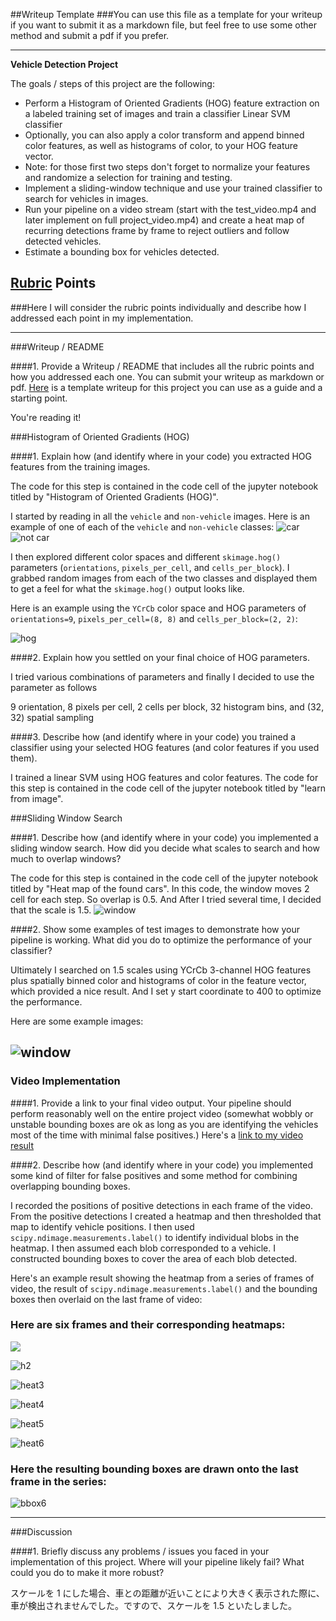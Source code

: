 ##Writeup Template
###You can use this file as a template for your writeup if you want to submit it as a markdown file, but feel free to use some other method and submit a pdf if you prefer.

---

**Vehicle Detection Project**

The goals / steps of this project are the following:

* Perform a Histogram of Oriented Gradients (HOG) feature extraction on a labeled training set of images and train a classifier Linear SVM classifier
* Optionally, you can also apply a color transform and append binned color features, as well as histograms of color, to your HOG feature vector.
* Note: for those first two steps don't forget to normalize your features and randomize a selection for training and testing.
* Implement a sliding-window technique and use your trained classifier to search for vehicles in images.
* Run your pipeline on a video stream (start with the test_video.mp4 and later implement on full project_video.mp4) and create a heat map of recurring detections frame by frame to reject outliers and follow detected vehicles.
* Estimate a bounding box for vehicles detected.

[//]: # (Image References)
[car_image]: .vehicles/GTI_MiddleClose/image0000.png
[notcar_image]: ./examples/car_not_car.png
[image2]: ./examples/HOG_example.jpg
[image3]: ./examples/sliding_windows.jpg
[image4]: ./examples/sliding_window.jpg
[image5]: ./examples/bboxes_and_heat.png
[image6]: ./examples/labels_map.png
[image7]: ./examples/output_bboxes.png
[video1]: ./project_video.mp4

## [Rubric](https://review.udacity.com/#!/rubrics/513/view) Points
###Here I will consider the rubric points individually and describe how I addressed each point in my implementation.  

---
###Writeup / README

####1. Provide a Writeup / README that includes all the rubric points and how you addressed each one.  You can submit your writeup as markdown or pdf.  [Here](https://github.com/udacity/CarND-Vehicle-Detection/blob/master/writeup_template.md) is a template writeup for this project you can use as a guide and a starting point.  

You're reading it!

###Histogram of Oriented Gradients (HOG)

####1. Explain how (and identify where in your code) you extracted HOG features from the training images.

The code for this step is contained in the code cell of the jupyter notebook titled by "Histogram of Oriented Gradients (HOG)".  

I started by reading in all the `vehicle` and `non-vehicle` images.  Here is an example of one of each of the `vehicle` and `non-vehicle` classes:
![car](vehicles/GTI_MiddleClose/image0000.png)
![not car](non-vehicles/GTI/image7.png)

I then explored different color spaces and different `skimage.hog()` parameters (`orientations`, `pixels_per_cell`, and `cells_per_block`).  I grabbed random images from each of the two classes and displayed them to get a feel for what the `skimage.hog()` output looks like.

Here is an example using the `YCrCb` color space and HOG parameters of `orientations=9`, `pixels_per_cell=(8, 8)` and `cells_per_block=(2, 2)`:

![hog](output_images/hog_car_notcar.png)

####2. Explain how you settled on your final choice of HOG parameters.

I tried various combinations of parameters and finally I decided to use the parameter as follows

 9 orientation,  8 pixels per cell, 2 cells per block, 32 histogram bins, and (32, 32) spatial sampling

####3. Describe how (and identify where in your code) you trained a classifier using your selected HOG features (and color features if you used them).

I trained a linear SVM using HOG features and color features.
The code for this step is contained in the code cell of the jupyter notebook titled by "learn from image".

###Sliding Window Search

####1. Describe how (and identify where in your code) you implemented a sliding window search.  How did you decide what scales to search and how much to overlap windows?

The code for this step is contained in the code cell of the jupyter notebook titled by "Heat map of the found cars".
In this code, the window moves 2 cell for each step. So overlap is 0.5.
And After I tried several time, I decided that the scale is 1.5.
![window](output_images/window.png)

####2. Show some examples of test images to demonstrate how your pipeline is working.  What did you do to optimize the performance of your classifier?

Ultimately I searched on 1.5 scales using YCrCb 3-channel HOG features plus spatially binned color and histograms of color in the feature vector, which provided a nice result.  And I set y start coordinate to 400 to optimize the performance.

Here are some example images:

![window](output_images/slidwindowexample.png)
---

### Video Implementation

####1. Provide a link to your final video output.  Your pipeline should perform reasonably well on the entire project video (somewhat wobbly or unstable bounding boxes are ok as long as you are identifying the vehicles most of the time with minimal false positives.)
Here's a [link to my video result](https://github.com/vilion/CarND-Vehichle-Detection/blob/master/test.mp4)


####2. Describe how (and identify where in your code) you implemented some kind of filter for false positives and some method for combining overlapping bounding boxes.

I recorded the positions of positive detections in each frame of the video.  From the positive detections I created a heatmap and then thresholded that map to identify vehicle positions.  I then used `scipy.ndimage.measurements.label()` to identify individual blobs in the heatmap.  I then assumed each blob corresponded to a vehicle.  I constructed bounding boxes to cover the area of each blob detected.  

Here's an example result showing the heatmap from a series of frames of video, the result of `scipy.ndimage.measurements.label()` and the bounding boxes then overlaid on the last frame of video:

### Here are six frames and their corresponding heatmaps:

![](output_images/heat1.png)

![h2](output_images/heat2.png)

![heat3](output_images/heat3.png)

![heat4](output_images/heat4.png)

![heat5](output_images/heat5.png)

![heat6](output_images/heat6.png)

### Here the resulting bounding boxes are drawn onto the last frame in the series:
![bbox6](output_images/bbox6.png)

---

###Discussion

####1. Briefly discuss any problems / issues you faced in your implementation of this project.  Where will your pipeline likely fail?  What could you do to make it more robust?

スケールを 1 にした場合、車との距離が近いことにより大きく表示された際に、車が検出されませんでした。ですので、スケールを 1.5 といたしました。
